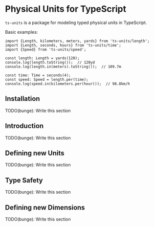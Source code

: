 # Physical Units for TypeScript

`ts-units` is a package for modeling typed physical units in TypeScript.

Basic examples:

```
import {Length, kilometers, meters, yards} from 'ts-units/length';
import {Length, seconds, hours} from 'ts-units/time';
import {Speed} from 'ts-units/speed';

const length: Length = yards(120);
console.log(length.toString());  // 120yd
console.log(length.in(meters).toString());  // 109.7m

const time: Time = seconds(4);
const speed: Speed = length.per(time);
console.log(speed.in(kilometers.per(hour)));  // 98.8km/h
```

## Installation

TODO(bunge): Write this section

## Introduction

TODO(bunge): Write this section

## Defining new Units

TODO(bunge): Write this section

## Type Safety

TODO(bunge): Write this section

## Defining new Dimensions

TODO(bunge): Write this section
